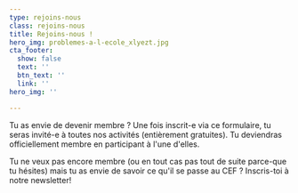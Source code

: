 ```yaml
---
type: rejoins-nous
class: rejoins-nous
title: Rejoins-nous !
hero_img: problemes-a-l-ecole_xlyezt.jpg
cta_footer:
  show: false
  text: ''
  btn_text: ''
  link: ''
hero_img: ''

---
```

Tu as envie de devenir membre ? Une fois inscrit-e via ce formulaire, tu seras invité-e à toutes nos activités (entièrement gratuites). Tu deviendras officiellement membre en participant à l'une d'elles.   
  
Tu ne veux pas encore membre (ou en tout cas pas tout de suite parce-que tu hésites) mais tu as envie de savoir ce qu'il se passe au CEF ? Inscris-toi à notre newsletter! 